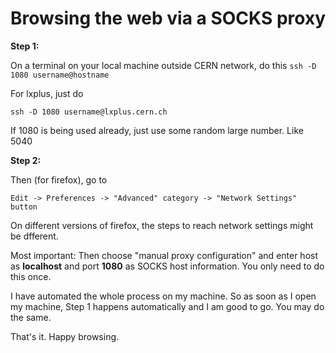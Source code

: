 # **Browsing the web via a SOCKS proxy**

**Step 1:**

On a terminal on your local machine outside CERN network, do this
```ssh -D 1080 username@hostname```

For lxplus, just do

```ssh -D 1080 username@lxplus.cern.ch```

If 1080 is being used already, just use some random large number. Like 5040

**Step 2:**

Then (for firefox), go to

```Edit -> Preferences -> "Advanced" category -> "Network Settings" button```

On different versions of firefox, the steps to reach network settings might be dfferent.

Most important:
Then choose "manual proxy configuration" and enter host as **localhost** and port **1080** as SOCKS host information. You only need to do this once.

I have automated the whole process on my machine. So as soon as I open my machine, Step 1 happens automatically and I am good to go. You may do the same.

That's it. Happy browsing.

